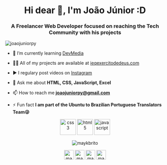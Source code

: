 <h1 align="center">Hi dear 👋, I'm João Júnior :D</h1>
<h3 align="center">A Freelancer Web Developer focused on reaching the Tech Community with his projects</h3>
<p align="left"> <img src="https://komarev.com/ghpvc/?username=joaojuniorpy" alt="joaojuniorpy" /> </p>

- 🌱 I’m currently learning [DevMedia](https://www.devmedia.com.br/)

- 👨‍💻 All of my projects are available at [ieqexercitodedeus.com](https://ieqexercitodedeus.com/)

- ▶️ I regulary post videos on [Instagram](https://www.instagram.com/johnc_junior/)

- 💬 Ask me about **HTML, CSS, JavaScript, Excel**

- 📫 How to reach me **joaojuniorpy@gmail.com**

- ⚡ Fun fact **I am part of the Ubuntu to Brazilian Portuguese Translators Team😜**

<p align="center">
<img src="https://www.flaticon.com/svg/vstatic/svg/732/732190.svg?token=exp=1610589467~hmac=0208d2e39edbadf4d28be831c95fcb2f" alt="css3"  width="50" height="50"/>
<img src="https://devicons.github.io/devicon/devicon.git/icons/html5/html5-original-wordmark.svg" alt="html5"  width="50" height="50"/>
<img src="https://devicons.github.io/devicon/devicon.git/icons/javascript/javascript-original.svg" alt="javascript" width="50" height="50"/>
</p>

<p align="center">
<img src="https://github-readme-stats.vercel.app/api?username=joaojuniorpy&show_icons=true" alt="maykbrito"/> 
</p>

<p align="center">
<a href="https://twitter.com/joaojuniorpy" target="blank"><img align="center" src="https://cdn.jsdelivr.net/npm/simple-icons@3.0.1/icons/twitter.svg" alt="maykbrito" height="30" width="30" /></a>
<a href="https://linkedin.com/in/joaojuniorpy" target="blank"><img align="center" src="https://cdn.jsdelivr.net/npm/simple-icons@3.0.1/icons/linkedin.svg" alt="maykbrito" height="30" width="30" /></a>
<a href="https://www.facebook.com/profile.php?id=100011496169980" target="blank"><img align="center" src="https://cdn.jsdelivr.net/npm/simple-icons@3.0.1/icons/facebook.svg" alt="maykbrito" height="30" width="30" /></a>
<a href="https://instagram.com/johnc_junior" target="blank"><img align="center" src="https://cdn.jsdelivr.net/npm/simple-icons@3.0.1/icons/instagram.svg" alt="maykbrito" height="30" width="30" /></a>
</p>
